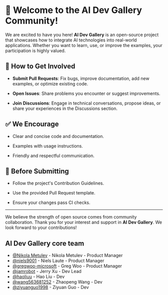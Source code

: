 # 🤝 Welcome to the AI Dev Gallery Community!

We are excited to have you here! **AI Dev Gallery** is an open-source project that showcases how to integrate AI technologies into real-world applications. Whether you want to learn, use, or improve the examples, your participation is highly valued.

## 🚀 How to Get Involved

- **Submit Pull Requests**: Fix bugs, improve documentation, add new examples, or optimize existing code.

- **Open Issues**: Share problems you encounter or suggest improvements.

- **Join Discussions**: Engage in technical conversations, propose ideas, or share your experiences in the Discussions section.

## ✅ We Encourage

- Clear and concise code and documentation.

- Examples with usage instructions.

- Friendly and respectful communication.

## 📌 Before Submitting

- Follow the project's Contribution Guidelines.

- Use the provided Pull Request template.

- Ensure your changes pass CI checks.

---

We believe the strength of open source comes from community collaboration. Thank you for your interest and support in **AI Dev Gallery**. We look forward to your contributions!

## AI Dev Gallery core team

- [@Nikola Metulev](https://github.com/nmetulev) - Nikola Metulev - Product Manager
- [@niels9001](https://github.com/niels9001/) - Niels Laute - Product Manager
- [@gregwoo-microsoft](https://github.com/gregwoo-microsoft) - Greg Woo - Product Manager
- [@jamrobot](https://github.com/jamrobot) - Jerry Xu - Dev Lead
- [@haoliuu](https://github.com/haoliuu) - Hao Liu - Dev
- [@wang563681252](https://github.com/wang563681252) - Zhaopeng Wang - Dev
- [@ziyuanguo1998](https://github.com/ziyuanguo1998) - Ziyuan Guo - Dev
